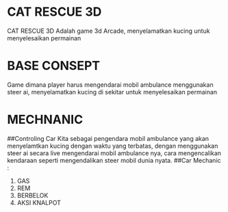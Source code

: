 # CAT RESCUE 3D
CAT RESCUE 3D Adalah game 3d Arcade, menyelamatkan kucing untuk menyelesaikan permainan
# BASE CONSEPT
Game dimana player harus mengendarai mobil ambulance menggunakan steer ai, menyelamatkan kucing di sekitar untuk menyelesaikan permainan
# MECHNANIC
##Controling Car
Kita sebagai pengendara mobil ambulance yang akan menyelamtkan kucing dengan waktu yang terbatas, dengan menggunakan steer ai secara live mengendarai mobil ambulance nya, cara mengencalikan kendaraan seperti mengendalikan steer mobil dunia nyata.
##Car Mechanic :
1. GAS
2. REM
3. BERBELOK
4. AKSI KNALPOT


